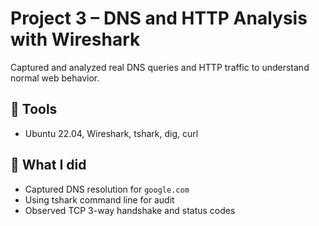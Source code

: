 # Project 3 – DNS and HTTP Analysis with Wireshark

Captured and analyzed real DNS queries and HTTP traffic to understand normal web behavior.

## 🧰 Tools
- Ubuntu 22.04, Wireshark, tshark, dig, curl

## 🧪 What I did
- Captured DNS resolution for `google.com`
- Using tshark command line for audit
- Observed TCP 3-way handshake and status codes
